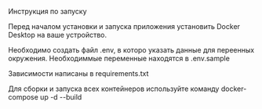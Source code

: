 Инструкция по запуску

Перед началом установки и запуска приложения установить Docker Desktop на ваше устройство.

Необходимо создать файл .env, в которо указать данные для переенных окружения. Необходиммые переменные находятся в .env.sample

Зависимости написаны в requirements.txt

Для сборки и запуска всех контейнеров используйте команду docker-compose up -d --build
